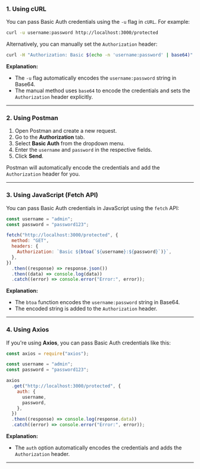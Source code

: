 ### **1. Using cURL**

You can pass Basic Auth credentials using the `-u` flag in `cURL`. For example:

```bash
curl -u username:password http://localhost:3000/protected
```

Alternatively, you can manually set the `Authorization` header:

```bash
curl -H "Authorization: Basic $(echo -n 'username:password' | base64)" http://localhost:3000/protected
```

**Explanation:**

- The `-u` flag automatically encodes the `username:password` string in Base64.
- The manual method uses `base64` to encode the credentials and sets the `Authorization` header explicitly.

---

### **2. Using Postman**

1. Open Postman and create a new request.
2. Go to the **Authorization** tab.
3. Select **Basic Auth** from the dropdown menu.
4. Enter the `username` and `password` in the respective fields.
5. Click **Send**.

Postman will automatically encode the credentials and add the `Authorization` header for you.

---

### **3. Using JavaScript (Fetch API)**

You can pass Basic Auth credentials in JavaScript using the `fetch` API:

```javascript
const username = "admin";
const password = "password123";

fetch("http://localhost:3000/protected", {
  method: "GET",
  headers: {
    Authorization: `Basic ${btoa(`${username}:${password}`)}`,
  },
})
  .then((response) => response.json())
  .then((data) => console.log(data))
  .catch((error) => console.error("Error:", error));
```

**Explanation:**

- The `btoa` function encodes the `username:password` string in Base64.
- The encoded string is added to the `Authorization` header.

---

### **4. Using Axios**

If you're using **Axios**, you can pass Basic Auth credentials like this:

```javascript
const axios = require("axios");

const username = "admin";
const password = "password123";

axios
  .get("http://localhost:3000/protected", {
    auth: {
      username,
      password,
    },
  })
  .then((response) => console.log(response.data))
  .catch((error) => console.error("Error:", error));
```

**Explanation:**

- The `auth` option automatically encodes the credentials and adds the `Authorization` header.

---
